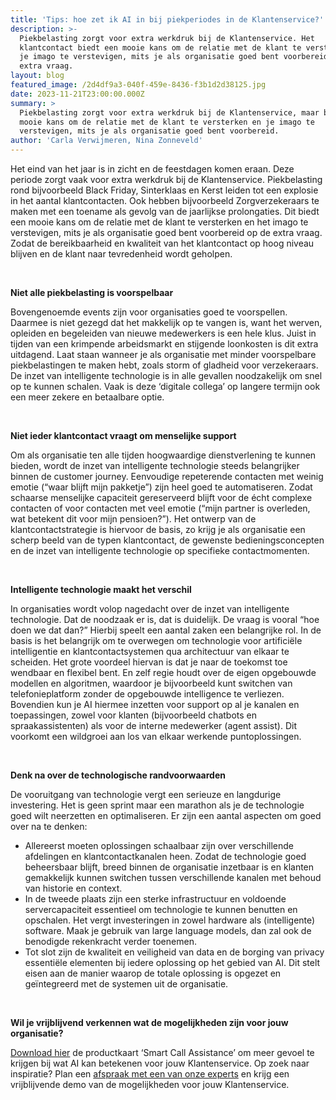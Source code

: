 ```yaml
---
title: 'Tips: hoe zet ik AI in bij piekperiodes in de Klantenservice?'
description: >-
  Piekbelasting zorgt voor extra werkdruk bij de Klantenservice. Het
  klantcontact biedt een mooie kans om de relatie met de klant te versterken en
  je imago te verstevigen, mits je als organisatie goed bent voorbereid op de
  extra vraag. 
layout: blog
featured_image: /2d4df9a3-040f-459e-8436-f3b1d2d38125.jpg
date: 2023-11-21T23:00:00.000Z
summary: >
  Piekbelasting zorgt voor extra werkdruk bij de Klantenservice, maar biedt een
  mooie kans om de relatie met de klant te versterken en je imago te
  verstevigen, mits je als organisatie goed bent voorbereid.
author: 'Carla Verwijmeren, Nina Zonneveld'
---
```


Het eind van het jaar is in zicht en de feestdagen komen eraan. Deze periode zorgt vaak voor extra werkdruk bij de Klantenservice. Piekbelasting rond bijvoorbeeld Black Friday, Sinterklaas en Kerst leiden tot een explosie in het aantal klantcontacten. Ook hebben bijvoorbeeld Zorgverzekeraars te maken met een toename als gevolg van de jaarlijkse prolongaties. Dit biedt een mooie kans om de relatie met de klant te versterken en het imago te verstevigen, mits je als organisatie goed bent voorbereid op de extra vraag. Zodat de bereikbaarheid en kwaliteit van het klantcontact op hoog niveau blijven en de klant naar tevredenheid wordt geholpen.  

 

**Niet alle piekbelasting is voorspelbaar**

Bovengenoemde events zijn voor organisaties goed te voorspellen. Daarmee is niet gezegd dat het makkelijk op te vangen is, want het werven, opleiden en begeleiden van nieuwe medewerkers is een hele klus. Juist in tijden van een krimpende arbeidsmarkt en stijgende loonkosten is dit extra uitdagend. Laat staan wanneer je als organisatie met minder voorspelbare piekbelastingen te maken hebt, zoals storm of gladheid voor verzekeraars. De inzet van intelligente technologie is in alle gevallen noodzakelijk om snel op te kunnen schalen. Vaak is deze ‘digitale collega’ op langere termijn ook een meer zekere en betaalbare optie.  

 

**Niet ieder klantcontact vraagt om menselijke support**

Om als organisatie ten alle tijden hoogwaardige dienstverlening te kunnen bieden, wordt de inzet van intelligente technologie steeds belangrijker binnen de customer journey. Eenvoudige repeterende contacten met weinig emotie (“waar blijft mijn pakketje”) zijn heel goed te automatiseren. Zodat schaarse menselijke capaciteit gereserveerd blijft voor de écht complexe contacten of voor contacten met veel emotie (“mijn partner is overleden, wat betekent dit voor mijn pensioen?”). Het ontwerp van de klantcontactstrategie is hiervoor de basis, zo krijg je als organisatie een scherp beeld van de typen klantcontact, de gewenste bedieningsconcepten en de inzet van intelligente technologie op specifieke contactmomenten. 

 

**Intelligente technologie maakt het verschil**

In organisaties wordt volop nagedacht over de inzet van intelligente technologie. Dat de noodzaak er is, dat is duidelijk. De vraag is vooral “hoe doen we dat dan?” Hierbij speelt een aantal zaken een belangrijke rol. In de basis is het belangrijk om te overwegen om technologie voor artificiële intelligentie en klantcontactsystemen qua architectuur van elkaar te scheiden. Het grote voordeel hiervan is dat je naar de toekomst toe wendbaar en flexibel bent. En zelf regie houdt over de eigen opgebouwde modellen en algoritmen, waardoor je bijvoorbeeld kunt switchen van telefonieplatform zonder de opgebouwde intelligence te verliezen. Bovendien kun je AI hiermee inzetten voor support op al je kanalen en toepassingen, zowel voor klanten (bijvoorbeeld chatbots en spraakassistenten) als voor de interne medewerker (agent assist). Dit voorkomt een wildgroei aan los van elkaar werkende puntoplossingen.  

 

**Denk na over de technologische randvoorwaarden**

De vooruitgang van technologie vergt een serieuze en langdurige investering. Het is geen sprint maar een marathon als je de technologie goed wilt neerzetten en optimaliseren. Er zijn een aantal aspecten om goed over na te denken: 

* Allereerst moeten oplossingen schaalbaar zijn over verschillende afdelingen en klantcontactkanalen heen. Zodat de technologie goed beheersbaar blijft, breed binnen de organisatie inzetbaar is en klanten gemakkelijk kunnen switchen tussen verschillende kanalen met behoud van historie en context. 
* In de tweede plaats zijn een sterke infrastructuur en voldoende servercapaciteit essentieel om technologie te kunnen benutten en opschalen. Het vergt investeringen in zowel hardware als (intelligente) software. Maak je gebruik van large language models, dan zal ook de benodigde rekenkracht verder toenemen.   
* Tot slot zijn de kwaliteit en veiligheid van data en de borging van privacy essentiële elementen bij iedere oplossing op het gebied van AI. Dit stelt eisen aan de manier waarop de totale oplossing is opgezet en geïntegreerd met de systemen uit de organisatie.    

 

**Wil je vrijblijvend verkennen wat de mogelijkheden zijn voor jouw organisatie?**

[Download hier](https://pages.y.digital/nl-nl/whitepaper-smart-call-assistance) de productkaart ‘Smart Call Assistance’ om meer gevoel te krijgen bij wat AI kan betekenen voor jouw Klantenservice. Op zoek naar inspiratie? Plan een [afspraak met een van onze experts](https://meetings.hubspot.com/carla-verwijmeren) en krijg een vrijblijvende demo van de mogelijkheden voor jouw Klantenservice.  
